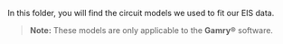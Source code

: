 In this folder, you will find the circuit models we used to fit our EIS data.  

> **Note:** These models are only applicable to the **Gamry®** software.